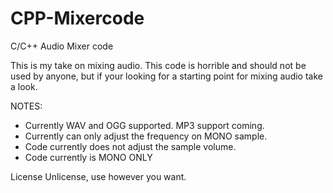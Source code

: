 # CPP-Mixercode
C/C++ Audio Mixer code

This is my take on mixing audio. This code is horrible and should not be used by anyone, but if your looking for a starting point for mixing audio take a look. 

NOTES:

- Currently WAV and OGG supported. MP3 support coming.
- Currently can only adjust the frequency on MONO sample. 
- Code currently does not adjust the sample volume.
- Code currently is MONO ONLY

License Unlicense, use however you want. 

